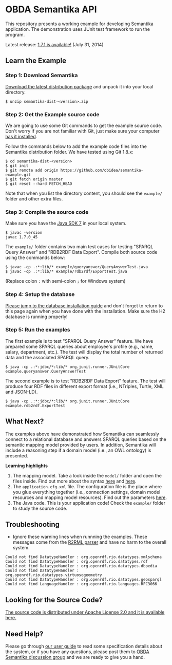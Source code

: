 OBDA Semantika API
==================

This repository presents a working example for developing Semantika application. The demonstration uses JUnit test framework to run the program.

Latest release: [1.7.1 is available!](https://github.com/obidea/semantika-api/releases/tag/v1.7.1) (July 31, 2014)

Learn the Example
-----------------

### Step 1: Download Semantika

[Download the latest distribution package](https://github.com/obidea/semantika-api/releases) and unpack it into your local directory.

```
$ unzip semantika-dist-<version>.zip
```

### Step 2: Get the Example source code

We are going to use some Git commands to get the example source code. Don't worry if you are not familiar with Git, just make sure your computer [has it installed](http://git-scm.com/downloads).

Follow the commands below to add the example code files into the Semantika distribution folder. We have tested using Git 1.8.x:

```
$ cd semantika-dist-<version>
$ git init
$ git remote add origin https://github.com/obidea/semantika-example.git
$ git fetch origin master
$ git reset --hard FETCH_HEAD
```

Note that when you list the directory content, you should see the `example/` folder and other extra files.

### Step 3: Compile the source code

Make sure you have the [Java SDK 7](http://www.oracle.com/technetwork/java/javase/downloads/jdk7-downloads-1880260.html) in your local system.

```
$ javac -version
javac 1.7.0_45
```

The `example/` folder contains two main test cases for testing "SPARQL Query Answer" and "RDB2RDF Data Export". Compile both source code using the commands below:

```
$ javac -cp .:*:lib/* example/queryanswer/QueryAnswerTest.java
$ javac -cp .:*:lib/* example/rdb2rdf/ExportTest.java
```

(Replace colon `:` with semi-colon `;` for Windows system)

### Step 4: Setup the database

[Please jump to the database installation guide](https://github.com/obidea/semantika-api/tree/master/example#empdb-lite-database) and don't forget to return to this page again when you have done with the installation. Make sure the H2 database is running properly!

### Step 5: Run the examples

The first example is to test "SPARQL Query Answer" feature. We have prepared some SPARQL queries about employee's profile (e.g., name, salary, department, etc.). The test will display the total number of returned data and the associated SPARQL query.

```
$ java -cp .:*:jdbc/*:lib/* org.junit.runner.JUnitCore example.queryanswer.QueryAnswerTest
```

The second example is to test "RDB2RDF Data Export" feature. The test will produce four RDF files in different export format (i.e., NTriples, Turtle, XML and JSON-LD).
```
$ java -cp .:*:jdbc/*:lib/* org.junit.runner.JUnitCore example.rdb2rdf.ExportTest
```

What Next?
----------

The examples above have demonstrated how Semantika can seamlessly connect to a relational database and answers SPARQL queries based on the semantic mapping model provided by users. In addition, Semantika will include a reasoning step if a domain model (i.e., an OWL ontology) is presented.

**Learning highlights**

1. The mapping model. Take a look inside the `model/` folder and open the files inside. Find out more about the syntax [here](https://github.com/obidea/semantika-api/wiki/2.-Basic-RDB-RDF-Mapping) and [here](http://www.w3.org/TR/r2rml/).
2. The `application.cfg.xml` file. The configuration file is the place where you glue everything together (i.e., connection settings, domain model resources and mapping model resources). Find out the parameters [here](https://github.com/obidea/semantika-api/wiki/1.-Semantika-Configuration).
3. The Java code. This is your application code! Check the `example/` folder to study the source code.

Troubleshooting
---------------

* Ignore these warning lines when runnning the examples. These messages come from the [R2RML parser](https://github.com/johardi/jr2rml-parser) and have no harm to the overall system.

```
Could not find DatatypeHandler : org.openrdf.rio.datatypes.xmlschema
Could not find DatatypeHandler : org.openrdf.rio.datatypes.rdf
Could not find DatatypeHandler : org.openrdf.rio.datatypes.dbpedia
Could not find DatatypeHandler : org.openrdf.rio.datatypes.virtuosogeometry
Could not find DatatypeHandler : org.openrdf.rio.datatypes.geosparql
Could not find LanguageHandler : org.openrdf.rio.languages.RFC3066
```

Looking for the Source Code?
----------------------------

[The source code is distributed under Apache License 2.0 and it is available here.](https://github.com/obidea/semantika-core)

Need Help?
----------
Please go through [our user guide](https://github.com/obidea/semantika-api/wiki) to read some specification details about the system, or if you have any questions, please post them to [OBDA Semantika discussion group](https://groups.google.com/forum/#!forum/obda-semantika) and we are ready to give you a hand.
